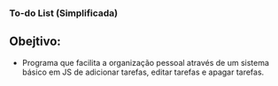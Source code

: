 ### To-do List (Simplificada)

##  Obejtivo:
  - Programa que facilita a organização pessoal através de um sistema básico em JS de adicionar tarefas, editar tarefas e apagar tarefas.


 

